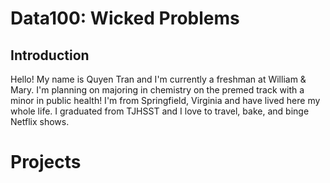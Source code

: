 # Data100: Wicked Problems

## Introduction

Hello! My name is Quyen Tran and I'm currently a freshman at William & Mary. I'm planning on majoring in chemistry on the premed track with a minor in public health!
I'm from Springfield, Virginia and have lived here my whole life. I graduated from TJHSST and I love to travel, bake, and binge Netflix shows. 

# Projects
